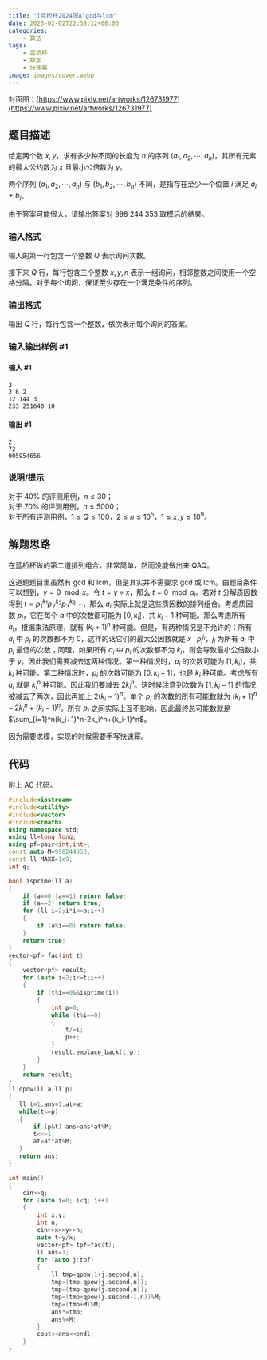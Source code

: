 ```yaml
---
title: "[蓝桥杯2024国A]gcd与lcm"
date: 2025-02-02T22:39:12+08:00
categories:
    - 算法
tags:
    - 蓝桥杯
    - 数学
    - 快速幂
image: images/cover.webp
---
```


封面图：[https://www.pixiv.net/artworks/126731977](https://www.pixiv.net/artworks/126731977)

## 题目描述

给定两个数 $x,y$，求有多少种不同的长度为 $n$ 的序列 $(a_1,a_2,\cdots,a_n)$，其所有元素的最大公约数为 $x$ 且最小公倍数为 $y$。

两个序列 $(a_1,a_2,\cdots,a_n)$ 与 $(b_1,b_2,\cdots,b_n)$ 不同，是指存在至少一个位置 $i$ 满足 $a_i\neq b_i$。

由于答案可能很大，请输出答案对 $998\ 244\ 353$ 取模后的结果。

### 输入格式

输入的第一行包含一个整数 $Q$ 表示询问次数。

接下来 $Q$ 行，每行包含三个整数 $x,y,n$ 表示一组询问，相邻整数之间使用一个空格分隔。对于每个询问，保证至少存在一个满足条件的序列。

### 输出格式

输出 $Q$ 行，每行包含一个整数，依次表示每个询问的答案。

### 输入输出样例 #1

#### 输入 #1

```
3
3 6 2
12 144 3
233 251640 10
```

#### 输出 #1

```
2
72
905954656
```

### 说明/提示

对于 $40\%$ 的评测用例，$n\le 30$；  
对于 $70\%$ 的评测用例，$n\le 5000$；  
对于所有评测用例，$1\le Q\le 100$，$2\le n\le 10^5$，$1\le x,y\le 10^9$。

## 解题思路

在蓝桥杯做的第二道排列组合，非常简单，然而没能做出来 QAQ。

这道题题目里虽然有 gcd 和 lcm，但是其实并不需要求 gcd 或 lcm。由题目条件可以想到，$y=0\mod x$。令 $t=y\div x$，那么 $t=0\mod a_i$。若对 $t$ 分解质因数得到 $t=p_1^{k_1}p_2^{k_2}p_3^{k_3}\cdots$，那么 $a_i$ 实际上就是这些质因数的排列组合。考虑质因数 $p_i$，它在每个 $a$ 中的次数都可能为 $[0,k_i]$，共 $k_i+1$ 种可能。那么考虑所有 $a_i$，根据乘法原理，就有 $(k_i+1)^n$ 种可能。但是，有两种情况是不允许的：所有 $a_i$ 中 $p_i$ 的次数都不为 $0$，这样的话它们的最大公因数就是 $x\cdot p_i^{j_i}$，$j_i$ 为所有 $a_i$ 中 $p_i$ 最低的次数；同理，如果所有 $a_i$ 中 $p_i$ 的次数都不为 $k_i$，则会导致最小公倍数小于 $y$。因此我们需要减去这两种情况。第一种情况时，$p_i$ 的次数可能为 $[1,k_i]$，共 $k_i$ 种可能。第二种情况时，$p_i$ 的次数可能为 $[0,k_i-1]$，也是 $k_i$ 种可能。考虑所有 $a_i$ 就是 $k_i^n$ 种可能。因此我们要减去 $2k_i^n$。这时候注意到次数为 $[1,k_i-1]$ 的情况被减去了两次，因此再加上 $2(k_i-1)^n$。单个 $p_i$ 的次数的所有可能数就为 $(k_i+1)^n-2k_i^n+(k_i-1)^n$。所有 $p_i$ 之间实际上互不影响，因此最终总可能数就是 $\sum_{i=1}^n(k_i+1)^n-2k_i^n+(k_i-1)^n$。

因为需要求模，实现的时候需要手写快速幂。

## 代码

附上 AC 代码。

```cpp
#include<iostream>
#include<utility>
#include<vector>
#include<cmath>
using namespace std;
using ll=long long;
using pf=pair<int,int>;
const auto M=998244353;
const ll MAXX=1e9;
int q;

bool isprime(ll a)
{
    if (a==0||a==1) return false;
    if (a==2) return true;
    for (ll i=2;i*i<=a;i++)
    {
        if (a%i==0) return false;
    }
    return true;
}
vector<pf> fac(int t)
{
    vector<pf> result;
    for (auto i=2;i<=t;i++)
    {
        if (t%i==0&&isprime(i))
        {
            int p=0;
            while (t%i==0)
            {
                t/=i;
                p++;
            }
            result.emplace_back(t,p);
        }
    }
    return result;
}
ll qpow(ll a,ll p)
{
   ll t=1,ans=1,at=a;
   while(t<=p)
   {
       if (p&t) ans=ans*at%M;
       t<<=1;
       at=at*at%M;
   }
   return ans;
}

int main()
{
    cin>>q;
    for (auto i=0; i<q; i++)
    {
        int x,y;
        int n;
        cin>>x>>y>>n;
        auto t=y/x;
        vector<pf> tpf=fac(t);
        ll ans=1;
        for (auto j:tpf)
        {
            ll tmp=qpow(1+j.second,n);
            tmp=(tmp-qpow(j.second,n));
            tmp=(tmp-qpow(j.second,n));
            tmp=(tmp+qpow(j.second-1,n))%M;
            tmp=(tmp+M)%M;
            ans*=tmp;
            ans%=M;
        }
        cout<<ans<<endl;
    }
}
```